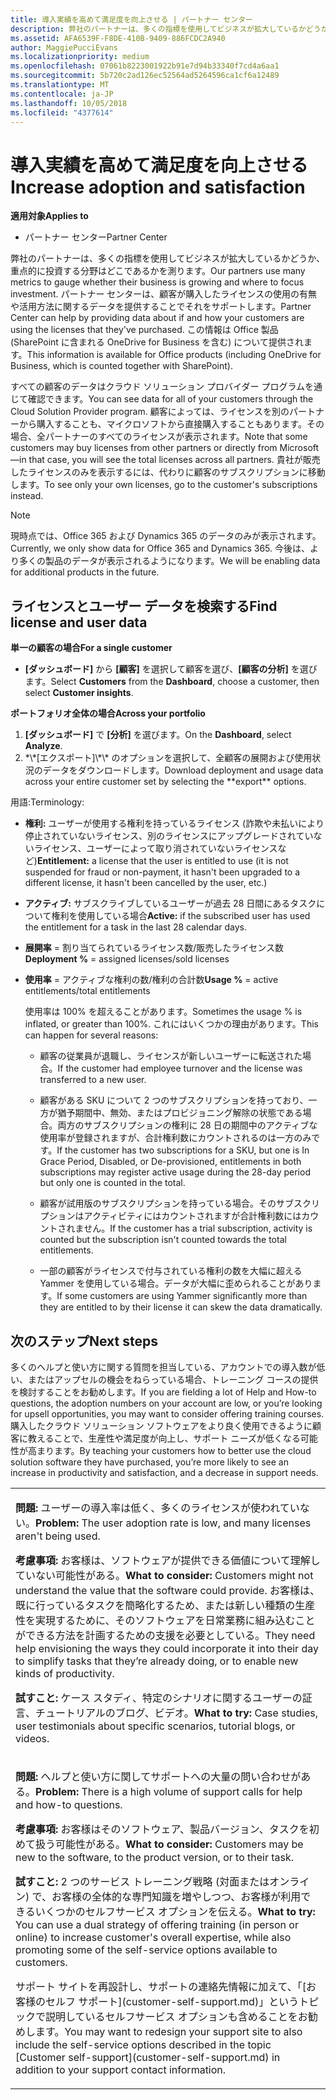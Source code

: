 ```yaml
---
title: 導入実績を高めて満足度を向上させる | パートナー センター
description: 弊社のパートナーは、多くの指標を使用してビジネスが拡大しているかどうか、重点的に投資する分野はどこであるかを測ります。 パートナー センターは、顧客が購入したライセンスの使用の有無や活用方法に関するデータを提供することでそれをサポートします。
ms.assetid: AFA6539F-F8DE-410B-9409-886FCDC2A940
author: MaggiePucciEvans
ms.localizationpriority: medium
ms.openlocfilehash: 07061b8223001922b91e7d94b33340f7cd4a6aa1
ms.sourcegitcommit: 5b720c2ad126ec52564ad5264596ca1cf6a12489
ms.translationtype: MT
ms.contentlocale: ja-JP
ms.lasthandoff: 10/05/2018
ms.locfileid: "4377614"
---
```

# <a name="increase-adoption-and-satisfaction"></a><span data-ttu-id="d94e5-104">導入実績を高めて満足度を向上させる</span><span class="sxs-lookup"><span data-stu-id="d94e5-104">Increase adoption and satisfaction</span></span>

**<span data-ttu-id="d94e5-105">適用対象</span><span class="sxs-lookup"><span data-stu-id="d94e5-105">Applies to</span></span>**

-  <span data-ttu-id="d94e5-106">パートナー センター</span><span class="sxs-lookup"><span data-stu-id="d94e5-106">Partner Center</span></span>

<span data-ttu-id="d94e5-107">弊社のパートナーは、多くの指標を使用してビジネスが拡大しているかどうか、重点的に投資する分野はどこであるかを測ります。</span><span class="sxs-lookup"><span data-stu-id="d94e5-107">Our partners use many metrics to gauge whether their business is growing and where to focus investment.</span></span> <span data-ttu-id="d94e5-108">パートナー センターは、顧客が購入したライセンスの使用の有無や活用方法に関するデータを提供することでそれをサポートします。</span><span class="sxs-lookup"><span data-stu-id="d94e5-108">Partner Center can help by providing data about if and how your customers are using the licenses that they've purchased.</span></span> <span data-ttu-id="d94e5-109">この情報は Office 製品 (SharePoint に含まれる OneDrive for Business を含む) について提供されます。</span><span class="sxs-lookup"><span data-stu-id="d94e5-109">This information is available for Office products (including OneDrive for Business, which is counted together with SharePoint).</span></span>

<span data-ttu-id="d94e5-110">すべての顧客のデータはクラウド ソリューション プロバイダー プログラムを通じて確認できます。</span><span class="sxs-lookup"><span data-stu-id="d94e5-110">You can see data for all of your customers through the Cloud Solution Provider program.</span></span> <span data-ttu-id="d94e5-111">顧客によっては、ライセンスを別のパートナーから購入することも、マイクロソフトから直接購入することもあります。その場合、全パートナーのすべてのライセンスが表示されます。</span><span class="sxs-lookup"><span data-stu-id="d94e5-111">Note that some customers may buy licenses from other partners or directly from Microsoft—in that case, you will see the total licenses across all partners.</span></span> <span data-ttu-id="d94e5-112">貴社が販売したライセンスのみを表示するには、代わりに顧客のサブスクリプションに移動します。</span><span class="sxs-lookup"><span data-stu-id="d94e5-112">To see only your own licenses, go to the customer's subscriptions instead.</span></span>

> [!NOTE]  
>  <span data-ttu-id="d94e5-113">現時点では、Office 365 および Dynamics 365 のデータのみが表示されます。</span><span class="sxs-lookup"><span data-stu-id="d94e5-113">Currently, we only show data for Office 365 and Dynamics 365.</span></span> <span data-ttu-id="d94e5-114">今後は、より多くの製品のデータが表示されるようになります。</span><span class="sxs-lookup"><span data-stu-id="d94e5-114">We will be enabling data for additional products in the future.</span></span>

## <a name="find-license-and-user-data"></a><span data-ttu-id="d94e5-115">ライセンスとユーザー データを検索する</span><span class="sxs-lookup"><span data-stu-id="d94e5-115">Find license and user data</span></span>


**<span data-ttu-id="d94e5-116">単一の顧客の場合</span><span class="sxs-lookup"><span data-stu-id="d94e5-116">For a single customer</span></span>**

-   <span data-ttu-id="d94e5-117">**[ダッシュボード]** から **[顧客]** を選択して顧客を選び、**[顧客の分析]** を選びます。</span><span class="sxs-lookup"><span data-stu-id="d94e5-117">Select **Customers** from the **Dashboard**, choose a customer, then select **Customer insights**.</span></span>

**<span data-ttu-id="d94e5-118">ポートフォリオ全体の場合</span><span class="sxs-lookup"><span data-stu-id="d94e5-118">Across your portfolio</span></span>**

1.  <span data-ttu-id="d94e5-119">**[ダッシュボード]** で **[分析]** を選びます。</span><span class="sxs-lookup"><span data-stu-id="d94e5-119">On the **Dashboard**, select **Analyze**.</span></span>
2.  <span data-ttu-id="d94e5-120">
          *\*[エクスポート]\*\* のオプションを選択して、全顧客の展開および使用状況のデータをダウンロードします。</span><span class="sxs-lookup"><span data-stu-id="d94e5-120">Download deployment and usage data across your entire customer set by selecting the **export** options.</span></span>

<span data-ttu-id="d94e5-121">用語:</span><span class="sxs-lookup"><span data-stu-id="d94e5-121">Terminology:</span></span>

-   <span data-ttu-id="d94e5-122">**権利:** ユーザーが使用する権利を持っているライセンス (詐欺や未払いにより停止されていないライセンス、別のライセンスにアップグレードされていないライセンス、ユーザーによって取り消されていないライセンスなど)</span><span class="sxs-lookup"><span data-stu-id="d94e5-122">**Entitlement:** a license that the user is entitled to use (it is not suspended for fraud or non-payment, it hasn't been upgraded to a different license, it hasn't been cancelled by the user, etc.)</span></span>

-   <span data-ttu-id="d94e5-123">**アクティブ:** サブスクライブしているユーザーが過去 28 日間にあるタスクについて権利を使用している場合</span><span class="sxs-lookup"><span data-stu-id="d94e5-123">**Active:** if the subscribed user has used the entitlement for a task in the last 28 calendar days.</span></span>

-   <span data-ttu-id="d94e5-124">**展開率** = 割り当てられているライセンス数/販売したライセンス数</span><span class="sxs-lookup"><span data-stu-id="d94e5-124">**Deployment %** = assigned licenses/sold licenses</span></span>

-   <span data-ttu-id="d94e5-125">**使用率** = アクティブな権利の数/権利の合計数</span><span class="sxs-lookup"><span data-stu-id="d94e5-125">**Usage %** = active entitlements/total entitlements</span></span>

    <span data-ttu-id="d94e5-126">使用率は 100% を超えることがあります。</span><span class="sxs-lookup"><span data-stu-id="d94e5-126">Sometimes the usage % is inflated, or greater than 100%.</span></span> <span data-ttu-id="d94e5-127">これにはいくつかの理由があります。</span><span class="sxs-lookup"><span data-stu-id="d94e5-127">This can happen for several reasons:</span></span>

    -   <span data-ttu-id="d94e5-128">顧客の従業員が退職し、ライセンスが新しいユーザーに転送された場合。</span><span class="sxs-lookup"><span data-stu-id="d94e5-128">If the customer had employee turnover and the license was transferred to a new user.</span></span>

    -   <span data-ttu-id="d94e5-129">顧客がある SKU について 2 つのサブスクリプションを持っており、一方が猶予期間中、無効、またはプロビジョニング解除の状態である場合。両方のサブスクリプションの権利に 28 日の期間中のアクティブな使用率が登録されますが、合計権利数にカウントされるのは一方のみです。</span><span class="sxs-lookup"><span data-stu-id="d94e5-129">If the customer has two subscriptions for a SKU, but one is In Grace Period, Disabled, or De-provisioned, entitlements in both subscriptions may register active usage during the 28-day period but only one is counted in the total.</span></span>

    -   <span data-ttu-id="d94e5-130">顧客が試用版のサブスクリプションを持っている場合。そのサブスクリプションはアクティビティにはカウントされますが合計権利数にはカウントされません。</span><span class="sxs-lookup"><span data-stu-id="d94e5-130">If the customer has a trial subscription, activity is counted but the subscription isn't counted towards the total entitlements.</span></span>

    -   <span data-ttu-id="d94e5-131">一部の顧客がライセンスで付与されている権利の数を大幅に超える Yammer を使用している場合。データが大幅に歪められることがあります。</span><span class="sxs-lookup"><span data-stu-id="d94e5-131">If some customers are using Yammer significantly more than they are entitled to by their license it can skew the data dramatically.</span></span>

## <a name="next-steps"></a><span data-ttu-id="d94e5-132">次のステップ</span><span class="sxs-lookup"><span data-stu-id="d94e5-132">Next steps</span></span>


<span data-ttu-id="d94e5-133">多くのヘルプと使い方に関する質問を担当している、アカウントでの導入数が低い、またはアップセルの機会をねらっている場合、トレーニング コースの提供を検討することをお勧めします。</span><span class="sxs-lookup"><span data-stu-id="d94e5-133">If you are fielding a lot of Help and How-to questions, the adoption numbers on your account are low, or you’re looking for upsell opportunities, you may want to consider offering training courses.</span></span> <span data-ttu-id="d94e5-134">購入したクラウド ソリューション ソフトウェアをより良く使用できるように顧客に教えることで、生産性や満足度が向上し、サポート ニーズが低くなる可能性が高まります。</span><span class="sxs-lookup"><span data-stu-id="d94e5-134">By teaching your customers how to better use the cloud solution software they have purchased, you’re more likely to see an increase in productivity and satisfaction, and a decrease in support needs.</span></span>

<table>
<colgroup>
<col width="100%" />
</colgroup>
<tbody>
<tr class="odd">
<td><p><span data-ttu-id="d94e5-135"><strong>問題:</strong> ユーザーの導入率は低く、多くのライセンスが使われていない。</span><span class="sxs-lookup"><span data-stu-id="d94e5-135"><strong>Problem:</strong> The user adoption rate is low, and many licenses aren't being used.</span></span></p>
<p><span data-ttu-id="d94e5-136"><strong>考慮事項:</strong> お客様は、ソフトウェアが提供できる価値について理解していない可能性がある。</span><span class="sxs-lookup"><span data-stu-id="d94e5-136"><strong>What to consider:</strong> Customers might not understand the value that the software could provide.</span></span> <span data-ttu-id="d94e5-137">お客様は、既に行っているタスクを簡略化するため、または新しい種類の生産性を実現するために、そのソフトウェアを日常業務に組み込むことができる方法を計画するための支援を必要としている。</span><span class="sxs-lookup"><span data-stu-id="d94e5-137">They need help envisioning the ways they could incorporate it into their day to simplify tasks that they’re already doing, or to enable new kinds of productivity.</span></span></p>
<p><span data-ttu-id="d94e5-138"><strong>試すこと:</strong> ケース スタディ、特定のシナリオに関するユーザーの証言、チュートリアルのブログ、ビデオ。</span><span class="sxs-lookup"><span data-stu-id="d94e5-138"><strong>What to try:</strong> Case studies, user testimonials about specific scenarios, tutorial blogs, or videos.</span></span></p></td>
</tr>
<tr class="even">
<td><p><span data-ttu-id="d94e5-139"><strong>問題:</strong> ヘルプと使い方に関してサポートへの大量の問い合わせがある。</span><span class="sxs-lookup"><span data-stu-id="d94e5-139"><strong>Problem:</strong> There is a high volume of support calls for help and how-to questions.</span></span></p>
<p><span data-ttu-id="d94e5-140"><strong>考慮事項:</strong> お客様はそのソフトウェア、製品バージョン、タスクを初めて扱う可能性がある。</span><span class="sxs-lookup"><span data-stu-id="d94e5-140"><strong>What to consider:</strong> Customers may be new to the software, to the product version, or to their task.</span></span></p>
<p><span data-ttu-id="d94e5-141"><strong>試すこと:</strong> 2 つのサービス トレーニング戦略 (対面またはオンライン) で、お客様の全体的な専門知識を増やしつつ、お客様が利用できるいくつかのセルフサービス オプションを伝える。</span><span class="sxs-lookup"><span data-stu-id="d94e5-141"><strong>What to try:</strong> You can use a dual strategy of offering training (in person or online) to increase customer's overall expertise, while also promoting some of the self-service options available to customers.</span></span></p>
<p><span data-ttu-id="d94e5-142">サポート サイトを再設計し、サポートの連絡先情報に加えて、「[お客様のセルフ サポート](customer-self-support.md)」というトピックで説明しているセルフサービス オプションも含めることをお勧めします。</span><span class="sxs-lookup"><span data-stu-id="d94e5-142">You may want to redesign your support site to also include the self-service options described in the topic [Customer self-support](customer-self-support.md) in addition to your support contact information.</span></span></p></td>
</tr>
</tbody>
</table>

 

 

 



